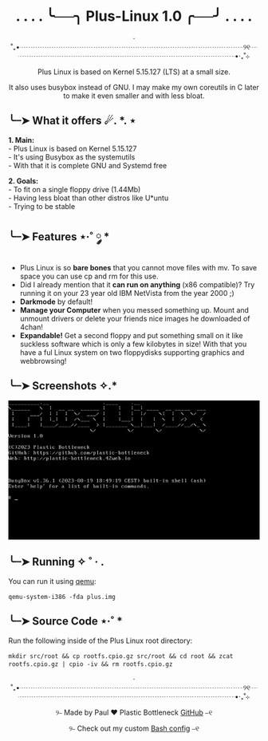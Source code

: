 <h1 align="center"> . . . . ╰──╮ Plus-Linux 1.0 ╭──╯ . . . .  </h1>
<p align="center">‧˚₊•┈┈┈┈┈┈┈┈┈┈┈┈┈┈┈┈┈┈┈┈┈┈┈┈┈┈┈┈┈┈┈┈୨୧┈┈┈┈┈┈┈┈┈┈┈┈┈┈┈┈┈┈┈┈┈┈┈┈┈┈┈┈┈┈┈┈•‧₊˚⊹ </p>
<p align="center">Plus Linux is based on Kernel 5.15.127 (LTS) at a small size.</p>  
<p align="center">It also uses busybox instead of GNU. I may make my own coreutils in C later to make it even smaller and with less bloat.</p>  

## ╰┈➤ What it offers ☄. *. ⋆  

**1. Main:**  
    - Plus Linux is based on Kernel 5.15.127  
    - It's using Busybox as the systemutils  
    - With that it is complete GNU and Systemd free  

**2. Goals:**  
    - To fit on a single floppy drive (1.44Mb)  
    - Having less bloat than other distros like U*untu  
    - Trying to be stable  

## ╰┈➤ Features ⋆·˚ ༘ *
- Plus Linux is so **bare bones** that you cannot move files with mv. To save space you can use cp and rm for this use.
- Did I already mention that it **can run on anything** (x86 compatible)? Try running it on your 23 year old IBM NetVista from the year 2000 ;)
- **Darkmode** by default!
- **Manage your Computer** when you messed something up. Mount and unmount drivers or delete your friends nice images he downloaded of 4chan!
- **Expandable!** Get a second floppy and put something small on it like suckless software which is only a few kilobytes in size! With that you have a ful Linux system on two floppydisks supporting graphics and webbrowsing! 

## ╰┈➤ Screenshots ✧.*
![Plus-Linux-Screenshot](https://github.com/plastic-bottleneck/Plus-Linux/blob/main/src/Plus-Linux.png)

## ╰┈➤ Running ✧ ˚ · .
You can run it using [qemu](https://www.qemu.org/):
```
qemu-system-i386 -fda plus.img
```

## ╰┈➤ Source Code ⋆·˚ *
Run the following inside of the Plus Linux root directory:
```
mkdir src/root && cp rootfs.cpio.gz src/root && cd root && zcat rootfs.cpio.gz | cpio -iv && rm rootfs.cpio.gz
```
<p align="center">‧˚₊•┈┈┈┈┈┈┈┈┈┈┈┈┈┈┈┈┈┈┈┈┈┈┈┈┈┈┈┈┈┈┈┈୨୧┈┈┈┈┈┈┈┈┈┈┈┈┈┈┈┈┈┈┈┈┈┈┈┈┈┈┈┈┈┈┈┈•‧₊˚⊹ </p>
<p align="center">୨⎯ Made by Paul ❤️ Plastic Bottleneck <a href="https://github.com/plastic-bottleneck">GitHub</a> ⎯୧</p>
<p align="center">୨⎯ Check out my custom <a href="https://github.com/plastic-bottleneck/bashrc">Bash config</a> ⎯୧</p>
